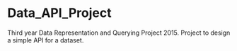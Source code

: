 # Data_API_Project
Third year Data Representation and Querying Project 2015. Project to design a simple API for a dataset.
